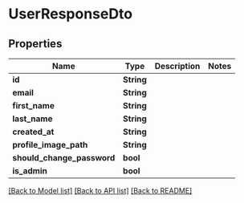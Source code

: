 # UserResponseDto

## Properties

Name | Type | Description | Notes
------------ | ------------- | ------------- | -------------
**id** | **String** |  | 
**email** | **String** |  | 
**first_name** | **String** |  | 
**last_name** | **String** |  | 
**created_at** | **String** |  | 
**profile_image_path** | **String** |  | 
**should_change_password** | **bool** |  | 
**is_admin** | **bool** |  | 

[[Back to Model list]](../README.md#documentation-for-models) [[Back to API list]](../README.md#documentation-for-api-endpoints) [[Back to README]](../README.md)


